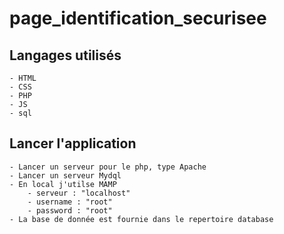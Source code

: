 # page_identification_securisee
## Langages utilisés
    - HTML
    - CSS
    - PHP
    - JS
    - sql
## Lancer l'application
    - Lancer un serveur pour le php, type Apache
    - Lancer un serveur Mydql
    - En local j'utilse MAMP
        - serveur : "localhost"
        - username : "root"
        - password : "root"
    - La base de donnée est fournie dans le repertoire database